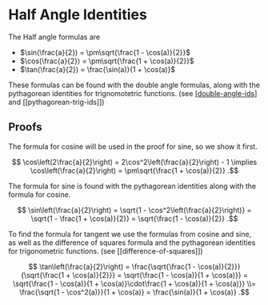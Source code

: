 # Half Angle Identities

The Half angle formulas are

- $\sin(\frac{a}{2}) = \pm\sqrt{\frac{1 - \cos(a)}{2}}$
- $\cos(\frac{a}{2}) = \pm\sqrt{\frac{1 + \cos(a)}{2}}$
- $\tan(\frac{a}{2}) = \frac{\sin(a)}{1 + \cos(a)}$

These formulas can be found with the double angle formulas, along with the pythagorean identities for trignomotetric functions. (see [[double-angle-ids]] and [[pythagorean-trig-ids]])

## Proofs

The formula for cosine will be used in the proof for sine, so we show it first.

$$
    \cos\left(2\frac{a}{2}\right) = 2\cos^2\left(\frac{a}{2}\right) - 1
    \implies \cos\left(\frac{a}{2}\right) = \pm\sqrt{\frac{1 + \cos(a)}{2}}
.$$

The formula for sine is found with the pythagorean identities along with the formula for cosine.

$$
    \sin\left(\frac{a}{2}\right) = \sqrt{1 - \cos^2\left(\frac{a}{2}\right)}
      = \sqrt{1 - \frac{1 + \cos(a)}{2}} = \sqrt{\frac{1 - \cos(a)}{2}}
.$$

To find the formula for tangent we use the formulas from cosine and sine, as well as the difference of squares formula and the pythagorean identities for trigonometric functions. (see [[difference-of-squares]])

$$
    \tan\left(\frac{a}{2}\right) = \frac{\sqrt{\frac{1 - \cos(a)}{2}}}{\sqrt{\frac{1 + \cos(a)}{2}}}
      = \sqrt{\frac{1 - \cos(a)}{1 + \cos(a)}}
      = \sqrt{\frac{1 - \cos(a)}{1 + \cos(a)}\cdot\frac{1 + \cos(a)}{1 + \cos(a)}}
    \\= \frac{\sqrt{1 - \cos^2(a)}}{1 + \cos(a)} = \frac{\sin(a)}{1 + \cos(a)}
.$$

[//begin]: # "Autogenerated link references for markdown compatibility"
[double-angle-ids]: double-angle-ids "Trigonometric Double Angle Identities"
[//end]: # "Autogenerated link references"
